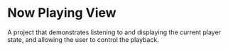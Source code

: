 # Now Playing View

A project that demonstrates listening to and displaying the current player state, and allowing the user to control the playback.
